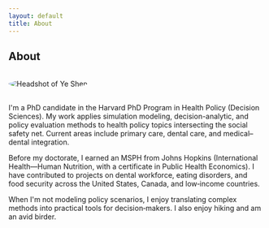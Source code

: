 ```yaml
---
layout: default
title: About
---
```


## About

<img src="{{ '/assets/img/headshot.jpg' | relative_url }}" alt="Headshot of Ye Shen" class="headshot-img" style="max-width:200px; border-radius:50%; margin:1rem 0;"/>

I'm a PhD candidate in the Harvard PhD Program in Health Policy (Decision Sciences). My work applies simulation modeling, decision-analytic, and policy evaluation methods to health policy topics intersecting the social safety net. Current areas include primary care, dental care, and medical–dental integration.

Before my doctorate, I earned an MSPH from Johns Hopkins (International Health—Human Nutrition, with a certificate in Public Health Economics). I have contributed to projects on dental workforce, eating disorders, and food security across the United States, Canada, and low‑income countries.

When I'm not modeling policy scenarios, I enjoy translating complex methods into practical tools for decision‑makers. I also enjoy hiking and am an avid birder.